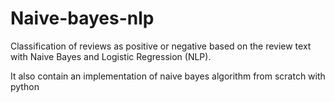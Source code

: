 # Naive-bayes-nlp
Classification of reviews as positive or negative based on the review text with Naive Bayes and Logistic Regression (NLP).

It also contain an implementation of naive bayes algorithm from scratch with python 


